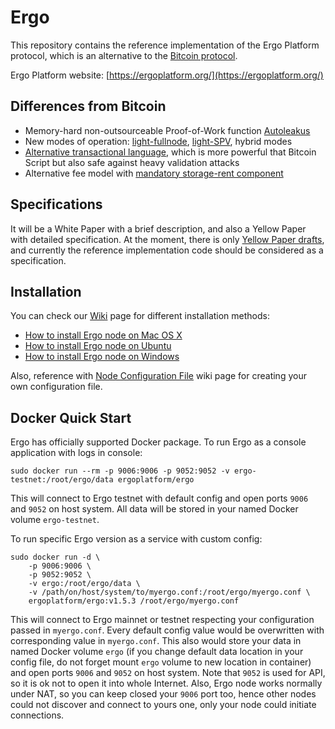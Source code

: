# Ergo 

This repository contains the reference implementation of the 
Ergo Platform protocol, which is an alternative to 
the [Bitcoin protocol](https://bitcoin.org/bitcoin.pdf).

Ergo Platform website: [https://ergoplatform.org/](https://ergoplatform.org/)


## Differences from Bitcoin

* Memory-hard non-outsourceable Proof-of-Work function [Autoleakus](https://github.com/ergoplatform/autoleakus) 
* New modes of operation: [light-fullnode](https://eprint.iacr.org/2016/994), 
[light-SPV](http://fc16.ifca.ai/bitcoin/papers/KLS16.pdf), hybrid modes
* [Alternative transactional language](https://github.com/ScorexFoundation/sigmastate-interpreter), which is more powerful that Bitcoin Script but also safe against 
heavy validation attacks
* Alternative fee model with [mandatory storage-rent component](https://eprint.iacr.org/2017/644.pdf)  

## Specifications

It will be a White Paper with a brief description, and also a Yellow Paper with detailed specification.
At the moment, there is only [Yellow Paper drafts](https://github.com/ergoplatform/ergo/tree/master/papers/yellow/main.pdf), 
and currently the reference implementation code should be considered as a specification.


## Installation

You can check our [Wiki](https://github.com/ergoplatform/ergo/wiki) page for different installation methods:

- [How to install Ergo node on Mac OS X](https://github.com/ergoplatform/ergo/wiki/How-to-install-Ergo-node-on-Mac-OS-X)
- [How to install Ergo node on Ubuntu](https://github.com/ergoplatform/ergo/wiki/How-to-install-Ergo-node-on-Ubuntu)
- [How to install Ergo node on Windows](https://github.com/ergoplatform/ergo/wiki/How-to-install-Ergo-node-on-Windows)

Also, reference with [Node Configuration File](https://github.com/ergoplatform/ergo/wiki/Node-Configuration-File) wiki page for creating your own configuration file.


## Docker Quick Start

Ergo has officially supported Docker package. To run Ergo as a console application with logs in console:

    sudo docker run --rm -p 9006:9006 -p 9052:9052 -v ergo-testnet:/root/ergo/data ergoplatform/ergo
    
This will connect to Ergo testnet with default config and open ports `9006` and `9052` on host system. All data will be stored in your named Docker volume `ergo-testnet`.

To run specific Ergo version as a service with custom config:

    sudo docker run -d \
        -p 9006:9006 \
        -p 9052:9052 \
        -v ergo:/root/ergo/data \
        -v /path/on/host/system/to/myergo.conf:/root/ergo/myergo.conf \
        ergoplatform/ergo:v1.5.3 /root/ergo/myergo.conf

This will connect to Ergo mainnet or testnet respecting your configuration passed in `myergo.conf`. Every default config value would be overwritten with corresponding value in `myergo.conf`. This also would store your data in named Docker volume `ergo` (if you change default data location in your config file, do not forget mount `ergo` volume to new location in container) and open ports `9006` and `9052` on host system. Note that `9052` is used for API, so it is ok not to open it into whole Internet. Also, Ergo node works normally under NAT, so you can keep closed your `9006` port too, hence other nodes could not discover and connect to yours one, only your node could initiate connections.
